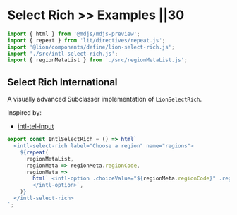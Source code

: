 # Select Rich >> Examples ||30

```js script
import { html } from '@mdjs/mdjs-preview';
import { repeat } from 'lit/directives/repeat.js';
import '@lion/components/define/lion-select-rich.js';
import './src/intl-select-rich.js';
import { regionMetaList } from './src/regionMetaList.js';
```

## Select Rich International

A visually advanced Subclasser implementation of `LionSelectRich`.

Inspired by:

- [intl-tel-input](https://intl-tel-input.com/)

```js story
export const IntlSelectRich = () => html`
  <intl-select-rich label="Choose a region" name="regions">
    ${repeat(
      regionMetaList,
      regionMeta => regionMeta.regionCode,
      regionMeta =>
        html` <intl-option .choiceValue="${regionMeta.regionCode}" .regionMeta="${regionMeta}">
        </intl-option>`,
    )}
  </intl-select-rich>
`;
```
